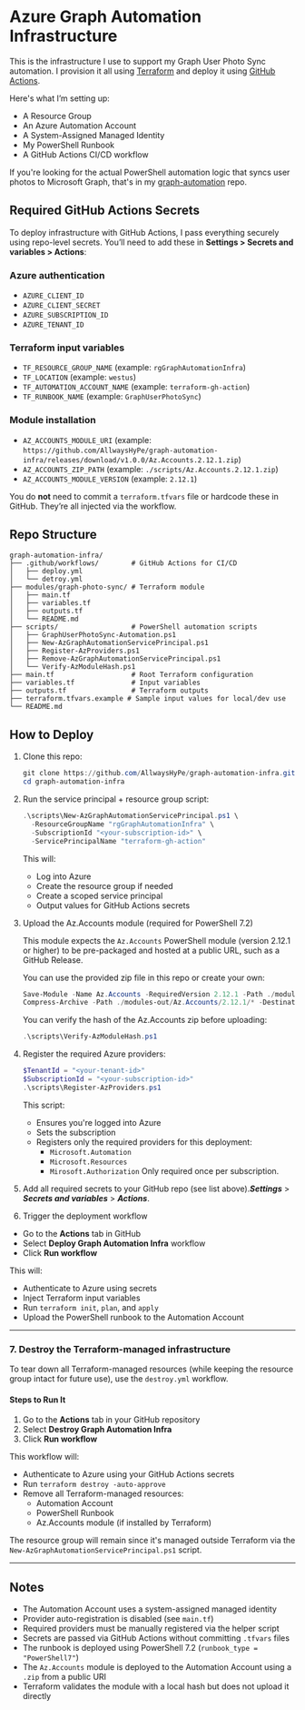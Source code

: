 # Azure Graph Automation Infrastructure

This is the infrastructure I use to support my Graph User Photo Sync automation. I provision it all using [Terraform](https://www.terraform.io/) and deploy it using [GitHub Actions](https://docs.github.com/en/actions).

Here's what I’m setting up:

- A Resource Group
- An Azure Automation Account
- A System-Assigned Managed Identity
- My PowerShell Runbook
- A GitHub Actions CI/CD workflow

If you're looking for the actual PowerShell automation logic that syncs user photos to Microsoft Graph, that's in my [graph-automation](https://github.com/AllwaysHyPe/graph-automation) repo.

## Required GitHub Actions Secrets

To deploy infrastructure with GitHub Actions, I pass everything securely using repo-level secrets.
You’ll need to add these in **Settings > Secrets and variables > Actions**:

### Azure authentication
- `AZURE_CLIENT_ID`
- `AZURE_CLIENT_SECRET`
- `AZURE_SUBSCRIPTION_ID`
- `AZURE_TENANT_ID`

### Terraform input variables
- `TF_RESOURCE_GROUP_NAME` (example: `rgGraphAutomationInfra`)
- `TF_LOCATION` (example: `westus`)
- `TF_AUTOMATION_ACCOUNT_NAME` (example: `terraform-gh-action`)
- `TF_RUNBOOK_NAME` (example: `GraphUserPhotoSync`)

### Module installation

- `AZ_ACCOUNTS_MODULE_URI` (example: `https://github.com/AllwaysHyPe/graph-automation-infra/releases/download/v1.0.0/Az.Accounts.2.12.1.zip`)
- `AZ_ACCOUNTS_ZIP_PATH` (example: `./scripts/Az.Accounts.2.12.1.zip`)
- `AZ_ACCOUNTS_MODULE_VERSION` (example: `2.12.1`)

You do **not** need to commit a `terraform.tfvars` file or hardcode these in GitHub. They’re all injected via the workflow.

## Repo Structure

```
graph-automation-infra/
├── .github/workflows/        # GitHub Actions for CI/CD
│   ├── deploy.yml
│   └── detroy.yml
├── modules/graph-photo-sync/ # Terraform module
│   ├── main.tf
│   ├── variables.tf
│   ├── outputs.tf
│   └── README.md
├── scripts/                  # PowerShell automation scripts
│   ├── GraphUserPhotoSync-Automation.ps1
│   ├── New-AzGraphAutomationServicePrincipal.ps1
│   ├── Register-AzProviders.ps1
│   ├── Remove-AzGraphAutomationServicePrincipal.ps1
│   └── Verify-AzModuleHash.ps1
├── main.tf                   # Root Terraform configuration
├── variables.tf              # Input variables
├── outputs.tf                # Terraform outputs
├── terraform.tfvars.example # Sample input values for local/dev use
└── README.md
```

## How to Deploy

1. Clone this repo:
   ```powershell
   git clone https://github.com/AllwaysHyPe/graph-automation-infra.git
   cd graph-automation-infra
   ```

2. Run the service principal + resource group script:
   ```powershell
   .\scripts\New-AzGraphAutomationServicePrincipal.ps1 \
     -ResourceGroupName "rgGraphAutomationInfra" \
     -SubscriptionId "<your-subscription-id>" \
     -ServicePrincipalName "terraform-gh-action"
   ```
   This will:
   - Log into Azure
   - Create the resource group if needed
   - Create a scoped service principal
   - Output values for GitHub Actions secrets

3. Upload the Az.Accounts module (required for PowerShell 7.2)

   This module expects the `Az.Accounts` PowerShell module (version 2.12.1 or higher) to be pre-packaged and hosted at a public URL, such as a GitHub Release.

   You can use the provided zip file in this repo or create your own:

   ```powershell
   Save-Module -Name Az.Accounts -RequiredVersion 2.12.1 -Path ./modules-out
   Compress-Archive -Path ./modules-out/Az.Accounts/2.12.1/* -DestinationPath ./scripts/Az.Accounts.2.12.1.zip
   ```

   You can verify the hash of the Az.Accounts zip before uploading:

   ```powershell
   .\scripts\Verify-AzModuleHash.ps1
   ```

4. Register the required Azure providers:
   ```powershell
   $TenantId = "<your-tenant-id>"
   $SubscriptionId = "<your-subscription-id>"
   .\scripts\Register-AzProviders.ps1
   ```
   This script:
   - Ensures you're logged into Azure
   - Sets the subscription
   - Registers only the required providers for this deployment:
      - ```Microsoft.Automation```
      - ```Microsoft.Resources```
      - ```Mirosoft.Authorization```
   Only required once per subscription.

5. Add all required secrets to your GitHub repo (see list above).***Settings*** > ***Secrets and variables*** > ***Actions***.

6. Trigger the deployment workflow
- Go to the **Actions** tab in GitHub
- Select **Deploy Graph Automation Infra** workflow
- Click **Run workflow**

This will:
- Authenticate to Azure using secrets
- Inject Terraform input variables
- Run ```terraform init```, ```plan```, and ```apply```
- Upload the PowerShell runbook to the Automation Account

---

### 7. Destroy the Terraform-managed infrastructure

To tear down all Terraform-managed resources (while keeping the resource group intact for future use), use the `destroy.yml` workflow.

#### Steps to Run It

1. Go to the **Actions** tab in your GitHub repository  
2. Select **Destroy Graph Automation Infra**
3. Click **Run workflow**

This workflow will:
- Authenticate to Azure using your GitHub Actions secrets
- Run `terraform destroy -auto-approve`
- Remove all Terraform-managed resources:
  - Automation Account
  - PowerShell Runbook
  - Az.Accounts module (if installed by Terraform)

The resource group will remain since it's managed outside Terraform via the `New-AzGraphAutomationServicePrincipal.ps1` script.

---

## Notes
- The Automation Account uses a system-assigned managed identity
- Provider auto-registration is disabled (see ```main.tf```)
- Required providers must be manually registered via the helper script
- Secrets are passed via GitHub Actions without committing ```.tfvars``` files
- The runbook is deployed using PowerShell 7.2 (`runbook_type = "PowerShell7"`)
- The `Az.Accounts` module is deployed to the Automation Account using a `.zip` from a public URI
- Terraform validates the module with a local hash but does not upload it directly



